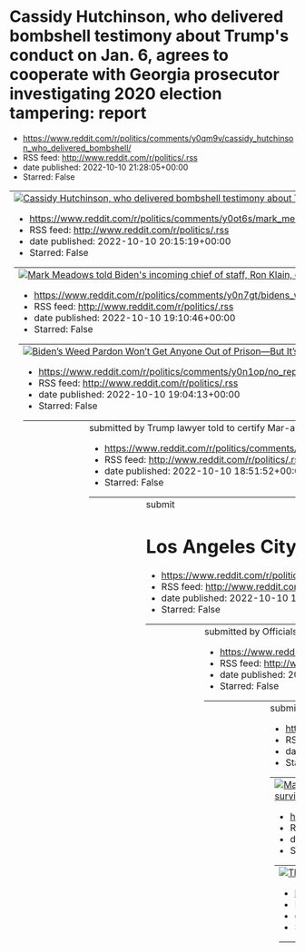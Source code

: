 # Cassidy Hutchinson, who delivered bombshell testimony about Trump's conduct on Jan. 6, agrees to cooperate with Georgia prosecutor investigating 2020 election tampering: report
 - https://www.reddit.com/r/politics/comments/y0qm9v/cassidy_hutchinson_who_delivered_bombshell/
 - RSS feed: http://www.reddit.com/r/politics/.rss
 - date published: 2022-10-10 21:28:05+00:00
 - Starred: False

<table> <tr><td> <a href="https://www.reddit.com/r/politics/comments/y0qm9v/cassidy_hutchinson_who_delivered_bombshell/"> <img alt="Cassidy Hutchinson, who delivered bombshell testimony about Trump's conduct on Jan. 6, agrees to cooperate with Georgia prosecutor investigating 2020 election tampering: report" src="https://external-preview.redd.it/GywAD6VWiARcTzmiNWqsFKjvsZbFDf3V5H4-Q5cOTVo.jpg?width=640&amp;crop=smart&amp;auto=webp&amp;s=6f4601848b72d477e9aa5009449440fbcfc856be" title="Cassidy Hu

# Mark Meadows told Biden's incoming chief of staff, Ron Klain, during the presidential transition that 'no president' received a daily intelligence briefing, book says
 - https://www.reddit.com/r/politics/comments/y0ot6s/mark_meadows_told_bidens_incoming_chief_of_staff/
 - RSS feed: http://www.reddit.com/r/politics/.rss
 - date published: 2022-10-10 20:15:19+00:00
 - Starred: False

<table> <tr><td> <a href="https://www.reddit.com/r/politics/comments/y0ot6s/mark_meadows_told_bidens_incoming_chief_of_staff/"> <img alt="Mark Meadows told Biden's incoming chief of staff, Ron Klain, during the presidential transition that 'no president' received a daily intelligence briefing, book says" src="https://external-preview.redd.it/wiBp6FwI8cmgI990ppZ30ghpWBMukktb_sKxGUUJ2yg.jpg?width=640&amp;crop=smart&amp;auto=webp&amp;s=83c6bf578d292854eeef3dfc8d2f67304488243f" title="Mark Meadows t

# Biden’s Weed Pardon Won’t Get Anyone Out of Prison—But It’s Still a Huge Deal | It’ll be life-changing for thousands of people whose federal convictions have kept them from getting into college, finding jobs and housing, and more.
 - https://www.reddit.com/r/politics/comments/y0n7gt/bidens_weed_pardon_wont_get_anyone_out_of/
 - RSS feed: http://www.reddit.com/r/politics/.rss
 - date published: 2022-10-10 19:10:46+00:00
 - Starred: False

<table> <tr><td> <a href="https://www.reddit.com/r/politics/comments/y0n7gt/bidens_weed_pardon_wont_get_anyone_out_of/"> <img alt="Biden’s Weed Pardon Won’t Get Anyone Out of Prison—But It’s Still a Huge Deal | It’ll be life-changing for thousands of people whose federal convictions have kept them from getting into college, finding jobs and housing, and more." src="https://external-preview.redd.it/jjvKNrIZshblaiFqnxH-AJIv9BZWne_j0B4HWUdsths.jpg?width=640&amp;crop=smart&amp;auto=webp&amp;s=9d408c

# No, Republicans Aren’t Better at Managing the Economy Than Democrats.
 - https://www.reddit.com/r/politics/comments/y0n1op/no_republicans_arent_better_at_managing_the/
 - RSS feed: http://www.reddit.com/r/politics/.rss
 - date published: 2022-10-10 19:04:13+00:00
 - Starred: False

<table> <tr><td> <a href="https://www.reddit.com/r/politics/comments/y0n1op/no_republicans_arent_better_at_managing_the/"> <img alt="No, Republicans Aren’t Better at Managing the Economy Than Democrats." src="https://external-preview.redd.it/filSi1gSr_7gGxPCqf6bPE8R746omDPKRG5gRwAApVc.jpg?width=640&amp;crop=smart&amp;auto=webp&amp;s=a0b3762cdecca4ba78797a99f2f47219a1d4f928" title="No, Republicans Aren’t Better at Managing the Economy Than Democrats." /> </a> </td><td> &#32; submitted by &#32; <a

# Trump lawyer told to certify Mar-a-Lago document search she did not conduct
 - https://www.reddit.com/r/politics/comments/y0mqmq/trump_lawyer_told_to_certify_maralago_document/
 - RSS feed: http://www.reddit.com/r/politics/.rss
 - date published: 2022-10-10 18:51:52+00:00
 - Starred: False

<table> <tr><td> <a href="https://www.reddit.com/r/politics/comments/y0mqmq/trump_lawyer_told_to_certify_maralago_document/"> <img alt="Trump lawyer told to certify Mar-a-Lago document search she did not conduct" src="https://external-preview.redd.it/69zxBDqyVslscQQWrp4mbKfQJNq6LDbTD-kVNYh3tAU.jpg?width=640&amp;crop=smart&amp;auto=webp&amp;s=ff409194d4ee27fc8194412b5dc5250a8b846d59" title="Trump lawyer told to certify Mar-a-Lago document search she did not conduct" /> </a> </td><td> &#32; submit

# Los Angeles City Council president resigns following racist comments
 - https://www.reddit.com/r/politics/comments/y0mdt3/los_angeles_city_council_president_resigns/
 - RSS feed: http://www.reddit.com/r/politics/.rss
 - date published: 2022-10-10 18:37:43+00:00
 - Starred: False

<table> <tr><td> <a href="https://www.reddit.com/r/politics/comments/y0mdt3/los_angeles_city_council_president_resigns/"> <img alt="Los Angeles City Council president resigns following racist comments" src="https://external-preview.redd.it/cbFKLi1udXIt8Hbr91XeYcimZGacGsSndrf_DBoJ9u4.jpg?width=640&amp;crop=smart&amp;auto=webp&amp;s=807dd06a07dc8983b615267559e9bbf2f724e388" title="Los Angeles City Council president resigns following racist comments" /> </a> </td><td> &#32; submitted by &#32; <a hr

# Officials are concerned about poll worker interference this fall : NPR
 - https://www.reddit.com/r/politics/comments/y0kztt/officials_are_concerned_about_poll_worker/
 - RSS feed: http://www.reddit.com/r/politics/.rss
 - date published: 2022-10-10 17:42:26+00:00
 - Starred: False

<table> <tr><td> <a href="https://www.reddit.com/r/politics/comments/y0kztt/officials_are_concerned_about_poll_worker/"> <img alt="Officials are concerned about poll worker interference this fall : NPR" src="https://external-preview.redd.it/eevGtrYYjTg7BSKMCe8wERLO1seATaBQtuzsUBz-eoI.jpg?width=640&amp;crop=smart&amp;auto=webp&amp;s=f5cc6ace0ebadd617094eb21f4f110ae63a115dd" title="Officials are concerned about poll worker interference this fall : NPR" /> </a> </td><td> &#32; submitted by &#32; <a

# Marjorie Taylor Greene hopes Supreme Court has the “balance” to overturn same-sex marriage rights. She nodded as a conservative supporter said same-sex marriage is "toxic" and said "the Bible tells us marriage is a covenant between a man and a woman."
 - https://www.reddit.com/r/politics/comments/y0kn6r/marjorie_taylor_greene_hopes_supreme_court_has/
 - RSS feed: http://www.reddit.com/r/politics/.rss
 - date published: 2022-10-10 17:28:47+00:00
 - Starred: False

<table> <tr><td> <a href="https://www.reddit.com/r/politics/comments/y0kn6r/marjorie_taylor_greene_hopes_supreme_court_has/"> <img alt="Marjorie Taylor Greene hopes Supreme Court has the “balance” to overturn same-sex marriage rights. She nodded as a conservative supporter said same-sex marriage is &quot;toxic&quot; and said &quot;the Bible tells us marriage is a covenant between a man and a woman.&quot;" src="https://external-preview.redd.it/sTWPvbAggvqz-4I18Wms-QHtogTu6gjSl4vOI6jS4s4.jpg?width

# The GOP’s Cult of Election Deniers Is a Growing Threat to the Nation - This year, more than half of GOP candidates are Big Lie cultists. Repeat: more than half. It’s getting harder to see how democracy can survive this.
 - https://www.reddit.com/r/politics/comments/y0kka3/the_gops_cult_of_election_deniers_is_a_growing/
 - RSS feed: http://www.reddit.com/r/politics/.rss
 - date published: 2022-10-10 17:25:24+00:00
 - Starred: False

<table> <tr><td> <a href="https://www.reddit.com/r/politics/comments/y0kka3/the_gops_cult_of_election_deniers_is_a_growing/"> <img alt="The GOP’s Cult of Election Deniers Is a Growing Threat to the Nation - This year, more than half of GOP candidates are Big Lie cultists. Repeat: more than half. It’s getting harder to see how democracy can survive this." src="https://external-preview.redd.it/DouX668fmiz-lSfnTlT8zIJwFJepf7pxiuMRAPDta0o.jpg?width=640&amp;crop=smart&amp;auto=webp&amp;s=69e9f771b7c7

# Trump lawyer Christina Bobb speaks to federal investigators in Mar-a-Lago case
 - https://www.reddit.com/r/politics/comments/y0jo5o/trump_lawyer_christina_bobb_speaks_to_federal/
 - RSS feed: http://www.reddit.com/r/politics/.rss
 - date published: 2022-10-10 16:50:13+00:00
 - Starred: False

<table> <tr><td> <a href="https://www.reddit.com/r/politics/comments/y0jo5o/trump_lawyer_christina_bobb_speaks_to_federal/"> <img alt="Trump lawyer Christina Bobb speaks to federal investigators in Mar-a-Lago case" src="https://external-preview.redd.it/3UXR2oyav0h8pxORpzmGQggNyO43Xdbwotx22KnCANw.jpg?width=640&amp;crop=smart&amp;auto=webp&amp;s=484eb6981b8da27459f104b1c3edb5f36538e780" title="Trump lawyer Christina Bobb speaks to federal investigators in Mar-a-Lago case" /> </a> </td><td> &#32; s

# /r/Politics Midterm Elections Live Thread, Week of October 10, Part I
 - https://www.reddit.com/r/politics/comments/y0jj7l/rpolitics_midterm_elections_live_thread_week_of/
 - RSS feed: http://www.reddit.com/r/politics/.rss
 - date published: 2022-10-10 16:44:43+00:00
 - Starred: False

<table> <tr><td> <a href="https://www.reddit.com/r/politics/comments/y0jj7l/rpolitics_midterm_elections_live_thread_week_of/"> <img alt="/r/Politics Midterm Elections Live Thread, Week of October 10, Part I" src="https://b.thumbs.redditmedia.com/2q93e8HM5QFcCY2XGYpUHsrkU5UlYHARCzpJbxlG2aY.jpg" title="/r/Politics Midterm Elections Live Thread, Week of October 10, Part I" /> </a> </td><td> &#32; submitted by &#32; <a href="https://www.reddit.com/user/CrassostreaVirginica"> /u/CrassostreaVirginica 

# Michael Fanone, officer brutally injured in Capitol riot, says Lindsey Graham suggested shooting protesters "in the head"
 - https://www.reddit.com/r/politics/comments/y0j6rv/michael_fanone_officer_brutally_injured_in/
 - RSS feed: http://www.reddit.com/r/politics/.rss
 - date published: 2022-10-10 16:30:54+00:00
 - Starred: False

<table> <tr><td> <a href="https://www.reddit.com/r/politics/comments/y0j6rv/michael_fanone_officer_brutally_injured_in/"> <img alt="Michael Fanone, officer brutally injured in Capitol riot, says Lindsey Graham suggested shooting protesters &quot;in the head&quot;" src="https://external-preview.redd.it/wzdIvjd0yE9Wrul256mKHZZlL1q7J3eJylU9mIGd3HY.jpg?width=640&amp;crop=smart&amp;auto=webp&amp;s=c4b2c0857c9c07ef9c960a66a55ab4fedd8a91dd" title="Michael Fanone, officer brutally injured in Capitol rio

# Nearly 40 percent of Republicans will blame election fraud if GOP doesn’t win Congress: poll
 - https://www.reddit.com/r/politics/comments/y0io78/nearly_40_percent_of_republicans_will_blame/
 - RSS feed: http://www.reddit.com/r/politics/.rss
 - date published: 2022-10-10 16:10:31+00:00
 - Starred: False

<table> <tr><td> <a href="https://www.reddit.com/r/politics/comments/y0io78/nearly_40_percent_of_republicans_will_blame/"> <img alt="Nearly 40 percent of Republicans will blame election fraud if GOP doesn’t win Congress: poll" src="https://external-preview.redd.it/fEHlIkdZVXRp9gBkEsxfszqDJPO7pPF70xdmwuNkFdY.jpg?width=640&amp;crop=smart&amp;auto=webp&amp;s=cdf427f76de4d2215f2796b584200d00642215d4" title="Nearly 40 percent of Republicans will blame election fraud if GOP doesn’t win Congress: poll"

# Jeb Bush hits back at Trump for accusing his father of hiding White House documents in Chinese restaurant
 - https://www.reddit.com/r/politics/comments/y0imdr/jeb_bush_hits_back_at_trump_for_accusing_his/
 - RSS feed: http://www.reddit.com/r/politics/.rss
 - date published: 2022-10-10 16:08:29+00:00
 - Starred: False

<table> <tr><td> <a href="https://www.reddit.com/r/politics/comments/y0imdr/jeb_bush_hits_back_at_trump_for_accusing_his/"> <img alt="Jeb Bush hits back at Trump for accusing his father of hiding White House documents in Chinese restaurant" src="https://external-preview.redd.it/FiCq8TfciFnOm7rHOD8M4iNdVfh_URWLd2hMn7_qzII.jpg?width=640&amp;crop=smart&amp;auto=webp&amp;s=05c932fd5ece3df9b91efabf36851079bd65ae5b" title="Jeb Bush hits back at Trump for accusing his father of hiding White House docum

# The "What happened in your state last week?" Megathread, Week 41
 - https://www.reddit.com/r/politics/comments/y0iliz/the_what_happened_in_your_state_last_week/
 - RSS feed: http://www.reddit.com/r/politics/.rss
 - date published: 2022-10-10 16:07:30+00:00
 - Starred: False

<!-- SC_OFF --><div class="md"><p>Welcome to the 'What happened in your state last week' thread, where you can post any local political news stories that you find important in the comments. This is a weekly thread posted every Monday, in order to facilitate more discussion on local issues on <a href="https://www.reddit.com/r/politics">/r/politics</a>. Since this is intended to be a thread about local politics, top-level comments that are exclusively about national issues will not be allowed. Whe

# Ending the war on marijuana is crucial for racial justice
 - https://www.reddit.com/r/politics/comments/y0icc3/ending_the_war_on_marijuana_is_crucial_for_racial/
 - RSS feed: http://www.reddit.com/r/politics/.rss
 - date published: 2022-10-10 15:57:29+00:00
 - Starred: False

<table> <tr><td> <a href="https://www.reddit.com/r/politics/comments/y0icc3/ending_the_war_on_marijuana_is_crucial_for_racial/"> <img alt="Ending the war on marijuana is crucial for racial justice" src="https://external-preview.redd.it/Xabwlonw8nGza9gyD9KkT4XsRj_y8cHEZeye_h5_87I.jpg?width=640&amp;crop=smart&amp;auto=webp&amp;s=7948f6e0ab224c9d8c4894488db40f8a873b29f8" title="Ending the war on marijuana is crucial for racial justice" /> </a> </td><td> &#32; submitted by &#32; <a href="https://www

# Jewish women sue to block Kentucky abortion ban, say it violates religious freedom
 - https://www.reddit.com/r/politics/comments/y0i84a/jewish_women_sue_to_block_kentucky_abortion_ban/
 - RSS feed: http://www.reddit.com/r/politics/.rss
 - date published: 2022-10-10 15:52:40+00:00
 - Starred: False

<table> <tr><td> <a href="https://www.reddit.com/r/politics/comments/y0i84a/jewish_women_sue_to_block_kentucky_abortion_ban/"> <img alt="Jewish women sue to block Kentucky abortion ban, say it violates religious freedom" src="https://external-preview.redd.it/LfLIZnki9ka0eOVuOn4llV6fn9-2_xipmhKl4qsz9rA.jpg?width=640&amp;crop=smart&amp;auto=webp&amp;s=a5dd753eac49f928851a85a85eccf87b6a8dde63" title="Jewish women sue to block Kentucky abortion ban, say it violates religious freedom" /> </a> </td><t

# Democrats need to focus on the economy and expose Republican 'anti-worker views' to win the midterms, Bernie Sanders says
 - https://www.reddit.com/r/politics/comments/y0htym/democrats_need_to_focus_on_the_economy_and_expose/
 - RSS feed: http://www.reddit.com/r/politics/.rss
 - date published: 2022-10-10 15:36:41+00:00
 - Starred: False

<table> <tr><td> <a href="https://www.reddit.com/r/politics/comments/y0htym/democrats_need_to_focus_on_the_economy_and_expose/"> <img alt="Democrats need to focus on the economy and expose Republican 'anti-worker views' to win the midterms, Bernie Sanders says" src="https://external-preview.redd.it/gY5f3ZJ9e6bsWj7sHAbUzwEWFQdcK3yui78s66qeC5E.jpg?width=640&amp;crop=smart&amp;auto=webp&amp;s=bf679ed2e2db8a6fa640702f8d08d0a72c1c34e8" title="Democrats need to focus on the economy and expose Republic

# The Texas voter registration deadline is Tuesday, Oct. 11. Here’s how to check your status and register.
 - https://www.reddit.com/r/politics/comments/y0hajr/the_texas_voter_registration_deadline_is_tuesday/
 - RSS feed: http://www.reddit.com/r/politics/.rss
 - date published: 2022-10-10 15:14:38+00:00
 - Starred: False

<table> <tr><td> <a href="https://www.reddit.com/r/politics/comments/y0hajr/the_texas_voter_registration_deadline_is_tuesday/"> <img alt="The Texas voter registration deadline is Tuesday, Oct. 11. Here’s how to check your status and register." src="https://external-preview.redd.it/zn4FJse67EmDfC9uFekDWN5N6fxERiDHYL48urxmJ_4.jpg?width=640&amp;crop=smart&amp;auto=webp&amp;s=a5f6b28e211dfc94a2b166c273ca9c6c3b24b018" title="The Texas voter registration deadline is Tuesday, Oct. 11. Here’s how to che

# Trump said former President George H.W. Bush kept secret government documents in a combination bowling alley and Chinese restaurant and should be investigated. Bush died in 2018.
 - https://www.reddit.com/r/politics/comments/y0gvbl/trump_said_former_president_george_hw_bush_kept/
 - RSS feed: http://www.reddit.com/r/politics/.rss
 - date published: 2022-10-10 14:57:40+00:00
 - Starred: False

<table> <tr><td> <a href="https://www.reddit.com/r/politics/comments/y0gvbl/trump_said_former_president_george_hw_bush_kept/"> <img alt="Trump said former President George H.W. Bush kept secret government documents in a combination bowling alley and Chinese restaurant and should be investigated. Bush died in 2018." src="https://external-preview.redd.it/vhR273Vf_P0A-59HxAtaSeKmXU7Kbm5kYmcifb3n2Dg.jpg?width=640&amp;crop=smart&amp;auto=webp&amp;s=ebb2f01e1e43eec8a7b4600fa4773aa4c840d35d" title="Tru

# Trump, Ted Cruz speak via video at rally of global far-right in Spain
 - https://www.reddit.com/r/politics/comments/y0g61m/trump_ted_cruz_speak_via_video_at_rally_of_global/
 - RSS feed: http://www.reddit.com/r/politics/.rss
 - date published: 2022-10-10 14:27:45+00:00
 - Starred: False

<table> <tr><td> <a href="https://www.reddit.com/r/politics/comments/y0g61m/trump_ted_cruz_speak_via_video_at_rally_of_global/"> <img alt="Trump, Ted Cruz speak via video at rally of global far-right in Spain" src="https://external-preview.redd.it/gFYoFrDBbrLMvvWjzb8_bOzIJtRTy-XFhcFAm36SlMg.jpg?width=640&amp;crop=smart&amp;auto=webp&amp;s=190a13a10c3afa94f8e478b7d2ff7cb35f735401" title="Trump, Ted Cruz speak via video at rally of global far-right in Spain" /> </a> </td><td> &#32; submitted by &#

# DeSantis Fired Him Over Abortion. Now He’s Firing Back.
 - https://www.reddit.com/r/politics/comments/y0g4kj/desantis_fired_him_over_abortion_now_hes_firing/
 - RSS feed: http://www.reddit.com/r/politics/.rss
 - date published: 2022-10-10 14:25:56+00:00
 - Starred: False

<table> <tr><td> <a href="https://www.reddit.com/r/politics/comments/y0g4kj/desantis_fired_him_over_abortion_now_hes_firing/"> <img alt="DeSantis Fired Him Over Abortion. Now He’s Firing Back." src="https://external-preview.redd.it/M9Tgqt4Jp56A42TDB-0H_uLMC_P1dZ8IrMEWWrn_pD8.jpg?width=640&amp;crop=smart&amp;auto=webp&amp;s=37a68c1748278b2332938f2ea257161178e03ad5" title="DeSantis Fired Him Over Abortion. Now He’s Firing Back." /> </a> </td><td> &#32; submitted by &#32; <a href="https://www.reddi

# Republicans who denounced Biden’s infrastructure bill busted begging Pete Buttigieg for cash | "It’s hard not to chuckle," Pete Buttigieg said.
 - https://www.reddit.com/r/politics/comments/y0fxim/republicans_who_denounced_bidens_infrastructure/
 - RSS feed: http://www.reddit.com/r/politics/.rss
 - date published: 2022-10-10 14:17:25+00:00
 - Starred: False

<table> <tr><td> <a href="https://www.reddit.com/r/politics/comments/y0fxim/republicans_who_denounced_bidens_infrastructure/"> <img alt="Republicans who denounced Biden’s infrastructure bill busted begging Pete Buttigieg for cash | &quot;It’s hard not to chuckle,&quot; Pete Buttigieg said." src="https://external-preview.redd.it/y1gDS2q_1o4EXTEAfpygx6gXVNeGBaYNmXMxUM9Ig1k.jpg?width=640&amp;crop=smart&amp;auto=webp&amp;s=6c87f02f7aeb591397f636a6c3b8247f7f18b85b" title="Republicans who denounced Bi

# Alabama senator under fire for racially charged comments at Trump rally
 - https://www.reddit.com/r/politics/comments/y0fmqg/alabama_senator_under_fire_for_racially_charged/
 - RSS feed: http://www.reddit.com/r/politics/.rss
 - date published: 2022-10-10 14:04:12+00:00
 - Starred: False

<table> <tr><td> <a href="https://www.reddit.com/r/politics/comments/y0fmqg/alabama_senator_under_fire_for_racially_charged/"> <img alt="Alabama senator under fire for racially charged comments at Trump rally" src="https://external-preview.redd.it/i2fMMwIUIXLqDiXyctyVqBbZsDkMi8Ef5cBGifvPepQ.jpg?width=640&amp;crop=smart&amp;auto=webp&amp;s=7ebe3a114f94ceebbd38252524b26ca5831541fb" title="Alabama senator under fire for racially charged comments at Trump rally" /> </a> </td><td> &#32; submitted by 

# Half of voters say climate change is important in midterms, poll finds
 - https://www.reddit.com/r/politics/comments/y0f996/half_of_voters_say_climate_change_is_important_in/
 - RSS feed: http://www.reddit.com/r/politics/.rss
 - date published: 2022-10-10 13:47:50+00:00
 - Starred: False

<table> <tr><td> <a href="https://www.reddit.com/r/politics/comments/y0f996/half_of_voters_say_climate_change_is_important_in/"> <img alt="Half of voters say climate change is important in midterms, poll finds" src="https://external-preview.redd.it/MJjL5G0XFkGlpUVLQF3hEzn_ViLJrC78rMJy1GS0RDg.jpg?width=640&amp;crop=smart&amp;auto=webp&amp;s=fd93b7a1efed7cc62657f7d96285eeb2eca0521e" title="Half of voters say climate change is important in midterms, poll finds" /> </a> </td><td> &#32; submitted by 

# Here are the 2022 voter registration deadlines in all 50 states
 - https://www.reddit.com/r/politics/comments/y0f0il/here_are_the_2022_voter_registration_deadlines_in/
 - RSS feed: http://www.reddit.com/r/politics/.rss
 - date published: 2022-10-10 13:36:54+00:00
 - Starred: False

<table> <tr><td> <a href="https://www.reddit.com/r/politics/comments/y0f0il/here_are_the_2022_voter_registration_deadlines_in/"> <img alt="Here are the 2022 voter registration deadlines in all 50 states" src="https://external-preview.redd.it/asSD2TNbiVM2aqgnpa6i3GmYGuE1Apk7IaUrhq8xmYs.jpg?width=640&amp;crop=smart&amp;auto=webp&amp;s=90b8b7fc8a65d1a8d7d94eabc99ebc8d8e965c97" title="Here are the 2022 voter registration deadlines in all 50 states" /> </a> </td><td> &#32; submitted by &#32; <a href=

# Why the FBI needs to search Trump's Bedminister golf course
 - https://www.reddit.com/r/politics/comments/y0ezxs/why_the_fbi_needs_to_search_trumps_bedminister/
 - RSS feed: http://www.reddit.com/r/politics/.rss
 - date published: 2022-10-10 13:36:08+00:00
 - Starred: False

<table> <tr><td> <a href="https://www.reddit.com/r/politics/comments/y0ezxs/why_the_fbi_needs_to_search_trumps_bedminister/"> <img alt="Why the FBI needs to search Trump's Bedminister golf course" src="https://external-preview.redd.it/9ECJ6oz4jVXAZFyYqPiHMxf7D3qT2EIIuu31nSiEVSo.jpg?width=640&amp;crop=smart&amp;auto=webp&amp;s=360a3d4929fde4ad78ff54dd0ff533afa96441d9" title="Why the FBI needs to search Trump's Bedminister golf course" /> </a> </td><td> &#32; submitted by &#32; <a href="https://ww

# Tuberville's racially charged remarks should be condemned
 - https://www.reddit.com/r/politics/comments/y0etbk/tubervilles_racially_charged_remarks_should_be/
 - RSS feed: http://www.reddit.com/r/politics/.rss
 - date published: 2022-10-10 13:27:55+00:00
 - Starred: False

<table> <tr><td> <a href="https://www.reddit.com/r/politics/comments/y0etbk/tubervilles_racially_charged_remarks_should_be/"> <img alt="Tuberville's racially charged remarks should be condemned" src="https://external-preview.redd.it/QpCBfbVmuWxl9uOEWXGaF3EKBL5QecWwfkcwa2k_N6M.jpg?width=640&amp;crop=smart&amp;auto=webp&amp;s=bc68b0e697ebed2b631cc7c3411a74428bb214a9" title="Tuberville's racially charged remarks should be condemned" /> </a> </td><td> &#32; submitted by &#32; <a href="https://www.re

# Michael Moore predicts Democrats will win big in the midterms. Could he be right again?
 - https://www.reddit.com/r/politics/comments/y0espg/michael_moore_predicts_democrats_will_win_big_in/
 - RSS feed: http://www.reddit.com/r/politics/.rss
 - date published: 2022-10-10 13:27:05+00:00
 - Starred: False

<table> <tr><td> <a href="https://www.reddit.com/r/politics/comments/y0espg/michael_moore_predicts_democrats_will_win_big_in/"> <img alt="Michael Moore predicts Democrats will win big in the midterms. Could he be right again?" src="https://external-preview.redd.it/i7Q-3KU13SDtglW07ngP_d9IuX7ooi0MfmHWmcDrV4A.jpg?width=640&amp;crop=smart&amp;auto=webp&amp;s=997a99231ffc0e971bca6e5f5c8eacf5c18a5409" title="Michael Moore predicts Democrats will win big in the midterms. Could he be right again?" /> <

# This QAnon Secretary of State Candidate Is Promising to Reinstall Trump in 2024
 - https://www.reddit.com/r/politics/comments/y0eb76/this_qanon_secretary_of_state_candidate_is/
 - RSS feed: http://www.reddit.com/r/politics/.rss
 - date published: 2022-10-10 13:04:47+00:00
 - Starred: False

<table> <tr><td> <a href="https://www.reddit.com/r/politics/comments/y0eb76/this_qanon_secretary_of_state_candidate_is/"> <img alt="This QAnon Secretary of State Candidate Is Promising to Reinstall Trump in 2024" src="https://external-preview.redd.it/UsLamOhGn9YEPp-YeZbFtaL1uN27c7oUSE4_TO1VJbE.jpg?width=640&amp;crop=smart&amp;auto=webp&amp;s=966f097cfdb3146f050e55292083b3e327790b22" title="This QAnon Secretary of State Candidate Is Promising to Reinstall Trump in 2024" /> </a> </td><td> &#32; su

# This is how Democrats can win the midterm elections
 - https://www.reddit.com/r/politics/comments/y0dbtx/this_is_how_democrats_can_win_the_midterm/
 - RSS feed: http://www.reddit.com/r/politics/.rss
 - date published: 2022-10-10 12:18:19+00:00
 - Starred: False

<table> <tr><td> <a href="https://www.reddit.com/r/politics/comments/y0dbtx/this_is_how_democrats_can_win_the_midterm/"> <img alt="This is how Democrats can win the midterm elections" src="https://external-preview.redd.it/Jz69dRabvyq5LeFleRa63LIh0tlRdDsVE7KSreQ5VnI.jpg?width=640&amp;crop=smart&amp;auto=webp&amp;s=c8b226b42febe6e1e0873c2e34fab70aa3ae0e9a" title="This is how Democrats can win the midterm elections" /> </a> </td><td> &#32; submitted by &#32; <a href="https://www.reddit.com/user/Pay

# McCarthy told 2 officers in private meeting that Trump had no idea his supporters were attacking Capitol on January 6, newly obtained audio shows
 - https://www.reddit.com/r/politics/comments/y0d79f/mccarthy_told_2_officers_in_private_meeting_that/
 - RSS feed: http://www.reddit.com/r/politics/.rss
 - date published: 2022-10-10 12:12:13+00:00
 - Starred: False

<table> <tr><td> <a href="https://www.reddit.com/r/politics/comments/y0d79f/mccarthy_told_2_officers_in_private_meeting_that/"> <img alt="McCarthy told 2 officers in private meeting that Trump had no idea his supporters were attacking Capitol on January 6, newly obtained audio shows" src="https://external-preview.redd.it/8pEhbkzUZdgDeZ5Yr0zSId9Q6z3nzdY1tivDdSSIhtg.jpg?width=640&amp;crop=smart&amp;auto=webp&amp;s=65561e48c68f3a9eb55dba6a242a43bdee4452df" title="McCarthy told 2 officers in private

# Khanna, Blumenthal Propose Bill to 'Immediately Halt All US Arms Sales to Saudi Arabia' | “Their brutal war in Yemen and their fleecing of American consumers at the pump must have consequences," Rep. Ro Khanna said of the Saudis.
 - https://www.reddit.com/r/politics/comments/y0d5fg/khanna_blumenthal_propose_bill_to_immediately/
 - RSS feed: http://www.reddit.com/r/politics/.rss
 - date published: 2022-10-10 12:09:56+00:00
 - Starred: False

<table> <tr><td> <a href="https://www.reddit.com/r/politics/comments/y0d5fg/khanna_blumenthal_propose_bill_to_immediately/"> <img alt="Khanna, Blumenthal Propose Bill to 'Immediately Halt All US Arms Sales to Saudi Arabia' | “Their brutal war in Yemen and their fleecing of American consumers at the pump must have consequences,&quot; Rep. Ro Khanna said of the Saudis." src="https://external-preview.redd.it/2nVdw7Y76ze-5Xo-XxpStssL4bOLmkDS2_CeIc7sz7I.jpg?width=640&amp;crop=smart&amp;auto=webp&amp;

# Trump news - live: Ex-president accuses George HW Bush of keeping ‘documents in bowling alley’
 - https://www.reddit.com/r/politics/comments/y0cpk4/trump_news_live_expresident_accuses_george_hw/
 - RSS feed: http://www.reddit.com/r/politics/.rss
 - date published: 2022-10-10 11:48:19+00:00
 - Starred: False

<table> <tr><td> <a href="https://www.reddit.com/r/politics/comments/y0cpk4/trump_news_live_expresident_accuses_george_hw/"> <img alt="Trump news - live: Ex-president accuses George HW Bush of keeping ‘documents in bowling alley’" src="https://external-preview.redd.it/aqbbXICWlhaFZfTUGuXUvrwJsXppCR-nFQiddPmi798.jpg?width=640&amp;crop=smart&amp;auto=webp&amp;s=642f5961db15a84336b28c5fc620cc5022c9dceb" title="Trump news - live: Ex-president accuses George HW Bush of keeping ‘documents in bowling a

# Spread of Catholic hospitals limits reproductive care across the U.S.
 - https://www.reddit.com/r/politics/comments/y0cgv5/spread_of_catholic_hospitals_limits_reproductive/
 - RSS feed: http://www.reddit.com/r/politics/.rss
 - date published: 2022-10-10 11:35:27+00:00
 - Starred: False

<table> <tr><td> <a href="https://www.reddit.com/r/politics/comments/y0cgv5/spread_of_catholic_hospitals_limits_reproductive/"> <img alt="Spread of Catholic hospitals limits reproductive care across the U.S." src="https://external-preview.redd.it/YFaCKI-gBpA4GRHn9yh_c3AfKcrT9WZ6v0jQqjd9Lg8.jpg?width=640&amp;crop=smart&amp;auto=webp&amp;s=232441764b428e469c09d4953a3c42de6266ef04" title="Spread of Catholic hospitals limits reproductive care across the U.S." /> </a> </td><td> &#32; submitted by &#3

# How Harris is listening — and speaking — about abortion rights before the midterms
 - https://www.reddit.com/r/politics/comments/y0c4q8/how_harris_is_listening_and_speaking_about/
 - RSS feed: http://www.reddit.com/r/politics/.rss
 - date published: 2022-10-10 11:18:09+00:00
 - Starred: False

<table> <tr><td> <a href="https://www.reddit.com/r/politics/comments/y0c4q8/how_harris_is_listening_and_speaking_about/"> <img alt="How Harris is listening — and speaking — about abortion rights before the midterms" src="https://external-preview.redd.it/u7zzrMylKLtb6vxuSVHguRKoLZt5vTeHoVpL4bl3vXA.jpg?width=640&amp;crop=smart&amp;auto=webp&amp;s=adf1fd863bc08ed7ca47d770ae59c726ae575698" title="How Harris is listening — and speaking — about abortion rights before the midterms" /> </a> </td><td> &#

# Republican Tuberville Accused of 'Open Appeal to Racism' at Trump Rally
 - https://www.reddit.com/r/politics/comments/y0big5/republican_tuberville_accused_of_open_appeal_to/
 - RSS feed: http://www.reddit.com/r/politics/.rss
 - date published: 2022-10-10 10:44:21+00:00
 - Starred: False

<table> <tr><td> <a href="https://www.reddit.com/r/politics/comments/y0big5/republican_tuberville_accused_of_open_appeal_to/"> <img alt="Republican Tuberville Accused of 'Open Appeal to Racism' at Trump Rally" src="https://external-preview.redd.it/AqgXpP6DBEcLBSsztrBEdZ515epSlhh9atg3SI5tFMs.jpg?width=640&amp;crop=smart&amp;auto=webp&amp;s=9a15dd08e0aabde3fa83679da20f172e3f4027e5" title="Republican Tuberville Accused of 'Open Appeal to Racism' at Trump Rally" /> </a> </td><td> &#32; submitted by 

# The Right's Anti-Vaxxers Are Killing Republicans
 - https://www.reddit.com/r/politics/comments/y0bbul/the_rights_antivaxxers_are_killing_republicans/
 - RSS feed: http://www.reddit.com/r/politics/.rss
 - date published: 2022-10-10 10:33:19+00:00
 - Starred: False

<table> <tr><td> <a href="https://www.reddit.com/r/politics/comments/y0bbul/the_rights_antivaxxers_are_killing_republicans/"> <img alt="The Right's Anti-Vaxxers Are Killing Republicans" src="https://external-preview.redd.it/BLxSWu-_n124qABoyli6LneVdPEcaiPV9nsA3NdrzQg.jpg?width=640&amp;crop=smart&amp;auto=webp&amp;s=142d11d02d0faa58c30f8e9df1f76efd14a43b56" title="The Right's Anti-Vaxxers Are Killing Republicans" /> </a> </td><td> &#32; submitted by &#32; <a href="https://www.reddit.com/user/koav

# U.S. banks cut donations to federal candidates, up Democrats' share ahead of mid-terms
 - https://www.reddit.com/r/politics/comments/y0b292/us_banks_cut_donations_to_federal_candidates_up/
 - RSS feed: http://www.reddit.com/r/politics/.rss
 - date published: 2022-10-10 10:17:22+00:00
 - Starred: False

<table> <tr><td> <a href="https://www.reddit.com/r/politics/comments/y0b292/us_banks_cut_donations_to_federal_candidates_up/"> <img alt="U.S. banks cut donations to federal candidates, up Democrats' share ahead of mid-terms" src="https://external-preview.redd.it/8ptt1t6P6RZgGISCTObzv6D3YrY_rVD2ZxfooKSCDjk.jpg?width=640&amp;crop=smart&amp;auto=webp&amp;s=21a7005253370322b8bace5702edd4fb97a678cc" title="U.S. banks cut donations to federal candidates, up Democrats' share ahead of mid-terms" /> </a>

# Michael Cohen Believes Trump Saw Mar-a-Lago Docs As A 'Get Out Of Jail Free' Card
 - https://www.reddit.com/r/politics/comments/y0az96/michael_cohen_believes_trump_saw_maralago_docs_as/
 - RSS feed: http://www.reddit.com/r/politics/.rss
 - date published: 2022-10-10 10:12:31+00:00
 - Starred: False

<table> <tr><td> <a href="https://www.reddit.com/r/politics/comments/y0az96/michael_cohen_believes_trump_saw_maralago_docs_as/"> <img alt="Michael Cohen Believes Trump Saw Mar-a-Lago Docs As A 'Get Out Of Jail Free' Card" src="https://external-preview.redd.it/qZPx596tC9cO0lMiPlM8CCbVu5HDR6w7QagYOI6u8qA.jpg?width=640&amp;crop=smart&amp;auto=webp&amp;s=894617e135a9adc48147145926ec67ba310d5bee" title="Michael Cohen Believes Trump Saw Mar-a-Lago Docs As A 'Get Out Of Jail Free' Card" /> </a> </td><t

# Meghan McCain Slams Conservatives' Support of Kanye West: 'It Is Pathetic'
 - https://www.reddit.com/r/politics/comments/y0aulm/meghan_mccain_slams_conservatives_support_of/
 - RSS feed: http://www.reddit.com/r/politics/.rss
 - date published: 2022-10-10 10:04:36+00:00
 - Starred: False

<table> <tr><td> <a href="https://www.reddit.com/r/politics/comments/y0aulm/meghan_mccain_slams_conservatives_support_of/"> <img alt="Meghan McCain Slams Conservatives' Support of Kanye West: 'It Is Pathetic'" src="https://external-preview.redd.it/fsqb6sYRQku8xewqMgDTJM4ajdcm012WZN1Bw28EFxU.jpg?width=640&amp;crop=smart&amp;auto=webp&amp;s=79e1b45a6da1bbe6682c4d7d9f52967ac95bfcec" title="Meghan McCain Slams Conservatives' Support of Kanye West: 'It Is Pathetic'" /> </a> </td><td> &#32; submitted 

# Take Abortion Out of the Court’s Hands
 - https://www.reddit.com/r/politics/comments/y0aehn/take_abortion_out_of_the_courts_hands/
 - RSS feed: http://www.reddit.com/r/politics/.rss
 - date published: 2022-10-10 09:36:45+00:00
 - Starred: False

<table> <tr><td> <a href="https://www.reddit.com/r/politics/comments/y0aehn/take_abortion_out_of_the_courts_hands/"> <img alt="Take Abortion Out of the Court’s Hands" src="https://external-preview.redd.it/XUQVgC5Ic5WGHe9AJ0f3aq6CuxQJm5yXXFuyHvrc7Mo.jpg?width=640&amp;crop=smart&amp;auto=webp&amp;s=bb68007050230ea858cbc9c2ca708eb3a143982a" title="Take Abortion Out of the Court’s Hands" /> </a> </td><td> &#32; submitted by &#32; <a href="https://www.reddit.com/user/stoutshrimp"> /u/stoutshrimp </a>

# Biden is blamed for downturn in new oil drilling, but fossil fuel companies are the ones hitting pause | CNN Politics
 - https://www.reddit.com/r/politics/comments/y05s3h/biden_is_blamed_for_downturn_in_new_oil_drilling/
 - RSS feed: http://www.reddit.com/r/politics/.rss
 - date published: 2022-10-10 04:48:49+00:00
 - Starred: False

<table> <tr><td> <a href="https://www.reddit.com/r/politics/comments/y05s3h/biden_is_blamed_for_downturn_in_new_oil_drilling/"> <img alt="Biden is blamed for downturn in new oil drilling, but fossil fuel companies are the ones hitting pause | CNN Politics" src="https://external-preview.redd.it/fTWF9TZhnp7KY8ez5_AUtsdcTU4RreIMGGp_P8pveGg.jpg?width=640&amp;crop=smart&amp;auto=webp&amp;s=b988dd6ccb37d57bed767e779ff662d94d458eb8" title="Biden is blamed for downturn in new oil drilling, but fossil fu

# Herschel Walker allegations keep abortion in spotlight for midterms
 - https://www.reddit.com/r/politics/comments/y04udz/herschel_walker_allegations_keep_abortion_in/
 - RSS feed: http://www.reddit.com/r/politics/.rss
 - date published: 2022-10-10 03:58:03+00:00
 - Starred: False

<table> <tr><td> <a href="https://www.reddit.com/r/politics/comments/y04udz/herschel_walker_allegations_keep_abortion_in/"> <img alt="Herschel Walker allegations keep abortion in spotlight for midterms" src="https://external-preview.redd.it/1Z07TFxA7mE_Ysam4Z13bQf71nxbN3xiKj1nxPDKZn8.jpg?width=640&amp;crop=smart&amp;auto=webp&amp;s=fa20a43a78b70fe5f2530ed09270a837e5353f22" title="Herschel Walker allegations keep abortion in spotlight for midterms" /> </a> </td><td> &#32; submitted by &#32; <a hr

# Trump Rally Speech Shows He's 'Guilty and Scared': Former Prosecutor
 - https://www.reddit.com/r/politics/comments/y046i6/trump_rally_speech_shows_hes_guilty_and_scared/
 - RSS feed: http://www.reddit.com/r/politics/.rss
 - date published: 2022-10-10 03:22:29+00:00
 - Starred: False

<table> <tr><td> <a href="https://www.reddit.com/r/politics/comments/y046i6/trump_rally_speech_shows_hes_guilty_and_scared/"> <img alt="Trump Rally Speech Shows He's 'Guilty and Scared': Former Prosecutor" src="https://external-preview.redd.it/-JxtL1uQeECYaVG6WR_-ScNceBln6py76sF7-gs4oZw.jpg?width=640&amp;crop=smart&amp;auto=webp&amp;s=864732fe45e8ea883ced8c135b2812a87e86da27" title="Trump Rally Speech Shows He's 'Guilty and Scared': Former Prosecutor" /> </a> </td><td> &#32; submitted by &#32; <

# Yes this is real. Trump said former President George H.W. Bush kept secret government documents in a combination bowling alley/Chinese restaurant and should be investigated. Bush died in 2018.
 - https://www.reddit.com/r/politics/comments/y03xb5/yes_this_is_real_trump_said_former_president/
 - RSS feed: http://www.reddit.com/r/politics/.rss
 - date published: 2022-10-10 03:09:31+00:00
 - Starred: False

<table> <tr><td> <a href="https://www.reddit.com/r/politics/comments/y03xb5/yes_this_is_real_trump_said_former_president/"> <img alt="Yes this is real. Trump said former President George H.W. Bush kept secret government documents in a combination bowling alley/Chinese restaurant and should be investigated. Bush died in 2018." src="https://external-preview.redd.it/vhR273Vf_P0A-59HxAtaSeKmXU7Kbm5kYmcifb3n2Dg.jpg?width=640&amp;crop=smart&amp;auto=webp&amp;s=ebb2f01e1e43eec8a7b4600fa4773aa4c840d35d"

# New Florida records raise more questions about DeSantis’s migrant flights | The governor’s administration had been orchestrating the flights for several months
 - https://www.reddit.com/r/politics/comments/y03n5b/new_florida_records_raise_more_questions_about/
 - RSS feed: http://www.reddit.com/r/politics/.rss
 - date published: 2022-10-10 02:54:36+00:00
 - Starred: False

<table> <tr><td> <a href="https://www.reddit.com/r/politics/comments/y03n5b/new_florida_records_raise_more_questions_about/"> <img alt="New Florida records raise more questions about DeSantis’s migrant flights | The governor’s administration had been orchestrating the flights for several months" src="https://external-preview.redd.it/HHd3zO_8vS2OvlalWRGBe-mxxJ8gDM9Mu-rsmfNpc8E.jpg?width=640&amp;crop=smart&amp;auto=webp&amp;s=168fe6b5d236306b463a901f2977789f573ac033" title="New Florida records rai

# Trump paying a $3 million lawyer retainer fee — maybe the biggest he's ever paid — shows he knows how much legal trouble he's in, NYT reporter says
 - https://www.reddit.com/r/politics/comments/y03fhk/trump_paying_a_3_million_lawyer_retainer_fee/
 - RSS feed: http://www.reddit.com/r/politics/.rss
 - date published: 2022-10-10 02:43:26+00:00
 - Starred: False

<table> <tr><td> <a href="https://www.reddit.com/r/politics/comments/y03fhk/trump_paying_a_3_million_lawyer_retainer_fee/"> <img alt="Trump paying a $3 million lawyer retainer fee — maybe the biggest he's ever paid — shows he knows how much legal trouble he's in, NYT reporter says" src="https://external-preview.redd.it/EEbYsaqgaFuitbRRWIaFan2SyrTlQzcs1kxDyCbPgjM.jpg?width=640&amp;crop=smart&amp;auto=webp&amp;s=78958aa3d59ae05bf013ddf1eca11a8ef73c95e9" title="Trump paying a $3 million lawyer reta

# Matt Gaetz Wants to ‘Abolish’ the Federal Department of Education
 - https://www.reddit.com/r/politics/comments/y03c7c/matt_gaetz_wants_to_abolish_the_federal/
 - RSS feed: http://www.reddit.com/r/politics/.rss
 - date published: 2022-10-10 02:39:03+00:00
 - Starred: False

<table> <tr><td> <a href="https://www.reddit.com/r/politics/comments/y03c7c/matt_gaetz_wants_to_abolish_the_federal/"> <img alt="Matt Gaetz Wants to ‘Abolish’ the Federal Department of Education" src="https://external-preview.redd.it/dWxKzb4SzdCEsuUKl4jyjHelHM65pYKyyz4PxVUfMd0.jpg?width=640&amp;crop=smart&amp;auto=webp&amp;s=765a8fb94af8295a9d3a5e6b54874da4e126b292" title="Matt Gaetz Wants to ‘Abolish’ the Federal Department of Education" /> </a> </td><td> &#32; submitted by &#32; <a href="https

# A Comedian Was Heckled By A Trump Supporter And Had A Beer Can Thrown At Her — Then She Chugged It
 - https://www.reddit.com/r/politics/comments/y02lrf/a_comedian_was_heckled_by_a_trump_supporter_and/
 - RSS feed: http://www.reddit.com/r/politics/.rss
 - date published: 2022-10-10 02:01:35+00:00
 - Starred: False

<table> <tr><td> <a href="https://www.reddit.com/r/politics/comments/y02lrf/a_comedian_was_heckled_by_a_trump_supporter_and/"> <img alt="A Comedian Was Heckled By A Trump Supporter And Had A Beer Can Thrown At Her — Then She Chugged It" src="https://external-preview.redd.it/pIyxkUDz64zxA-NBnqIuBL6_DO397dXEZW5FnFX4vkA.jpg?width=640&amp;crop=smart&amp;auto=webp&amp;s=94c7265f2521384159ea0c440a2b16be9d0009eb" title="A Comedian Was Heckled By A Trump Supporter And Had A Beer Can Thrown At Her — Then

# Leaked audio reveals Councilmember Nury Martinez making racist comments, Mike Bonin calls for her removal
 - https://www.reddit.com/r/politics/comments/y00sot/leaked_audio_reveals_councilmember_nury_martinez/
 - RSS feed: http://www.reddit.com/r/politics/.rss
 - date published: 2022-10-10 00:30:52+00:00
 - Starred: False

<table> <tr><td> <a href="https://www.reddit.com/r/politics/comments/y00sot/leaked_audio_reveals_councilmember_nury_martinez/"> <img alt="Leaked audio reveals Councilmember Nury Martinez making racist comments, Mike Bonin calls for her removal" src="https://external-preview.redd.it/cbFKLi1udXIt8Hbr91XeYcimZGacGsSndrf_DBoJ9u4.jpg?width=640&amp;crop=smart&amp;auto=webp&amp;s=807dd06a07dc8983b615267559e9bbf2f724e388" title="Leaked audio reveals Councilmember Nury Martinez making racist comments, Mi
